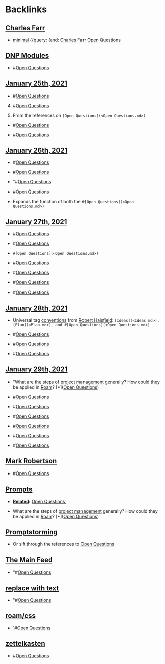
# Backlinks
## [Charles Farr](<Charles Farr.md>)
- [minimal](<minimal.md>) {{[query](<query.md>): {and: [Charles Farr](<Charles Farr.md>) [Open Questions](<Open Questions.md>)

## [DNP Modules](<DNP Modules.md>)
- #[Open Questions](<Open Questions.md>)

## [January 25th, 2021](<January 25th, 2021.md>)
- #[Open Questions](<Open Questions.md>)

4. #[Open Questions](<Open Questions.md>)

3. From the references on `[Open Questions](<Open Questions.md>)`

- #[Open Questions](<Open Questions.md>)

- #[Open Questions](<Open Questions.md>)

## [January 26th, 2021](<January 26th, 2021.md>)
- #[Open Questions](<Open Questions.md>)

- #[Open Questions](<Open Questions.md>)

- "#[Open Questions](<Open Questions.md>)

- #[Open Questions](<Open Questions.md>)

- Expands the function of both the `#[Open Questions](<Open Questions.md>)`

## [January 27th, 2021](<January 27th, 2021.md>)
- #[Open Questions](<Open Questions.md>)

- #[Open Questions](<Open Questions.md>)

- `#[Open Questions](<Open Questions.md>)`

- #[Open Questions](<Open Questions.md>)

- #[Open Questions](<Open Questions.md>)

- #[Open Questions](<Open Questions.md>)

- #[Open Questions](<Open Questions.md>)

## [January 28th, 2021](<January 28th, 2021.md>)
- Universal tag [conventions](<conventions.md>) from [Robert Haisfield](<Robert Haisfield.md>): `[Ideas](<Ideas.md>), [Plan](<Plan.md>), and #[Open Questions](<Open Questions.md>)`

- #[Open Questions](<Open Questions.md>)

- #[Open Questions](<Open Questions.md>)

- #[Open Questions](<Open Questions.md>)

## [January 29th, 2021](<January 29th, 2021.md>)
- "What are the steps of [project management](<project management.md>) generally? How could they be applied in [Roam](<Roam.md>)? [*]([Open Questions](<Open Questions.md>))

- #[Open Questions](<Open Questions.md>)

- #[Open Questions](<Open Questions.md>)

- #[Open Questions](<Open Questions.md>)

- #[Open Questions](<Open Questions.md>)

- #[Open Questions](<Open Questions.md>)

- #[Open Questions](<Open Questions.md>)

## [Mark Robertson](<Mark Robertson.md>)
- #[Open Questions](<Open Questions.md>)

## [Prompts](<Prompts.md>)
- **[Related](<Related.md>):** [Open Questions](<Open Questions.md>),

- What are the steps of [project management](<project management.md>) generally? How could they be applied in [Roam](<Roam.md>)? [*]([Open Questions](<Open Questions.md>))

## [Promptstorming](<Promptstorming.md>)
- Or sift through the references to [Open Questions](<Open Questions.md>)

## [The Main Feed](<The Main Feed.md>)
- "#[Open Questions](<Open Questions.md>)

## [replace with text](<replace with text.md>)
- "#[Open Questions](<Open Questions.md>)

## [roam/css](<roam/css.md>)
- `#[Open Questions](<Open Questions.md>)

## [zettelkasten](<zettelkasten.md>)
- #[Open Questions](<Open Questions.md>)

